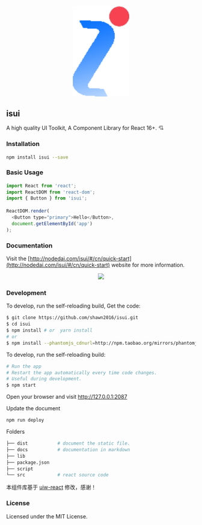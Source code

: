 <p align="center">
  <a href="https://github.com/shawn2016/isui.git">
    <img width="150" src="https://github.com/shawn2016/icons/blob/master/favicon.png?sanitize=true">
  </a>
</p>

isui
---

A high quality UI Toolkit, A Component Library for React 16+. 💘

### Installation

```bash
npm install isui --save
```

### Basic Usage

```js
import React from 'react';
import ReactDOM from 'react-dom';
import { Button } from 'isui';

ReactDOM.render(
  <Button type="primary">Hello</Button>, 
  document.getElementById('app')
);
```

### Documentation

Visit the [http://nodedai.com/isui/#/cn/quick-start](http://nodedai.com/isui/#/cn/quick-start) website for more information.

<p align="center">
<a href="https://github.com/shawn2016/isui.git"><img src="https://github.com/shawn2016/isui/blob/master/demo.png" /></a>
</p>

### Development

To develop, run the self-reloading build, Get the code:

```bash
$ git clone https://github.com/shawn2016/isui.git
$ cd isui
$ npm install # or  yarn install
# or
$ npm install --phantomjs_cdnurl=http://npm.taobao.org/mirrors/phantomjs
```

To develop, run the self-reloading build:

```bash
# Run the app
# Restart the app automatically every time code changes. 
# Useful during development.
$ npm start
```

Open your browser and visit http://127.0.0.1:2087

Update the document

```bash
npm run deploy
```

Folders

```bash
├── dist           # document the static file.
├── docs           # documentation in markdown
├── lib            
├── package.json
├── script
└── src            # react source code 
```

本组件库基于 [uiw-react](https://github.com/uiw-react/uiw.git) 修改，感谢！

### License

Licensed under the MIT License.